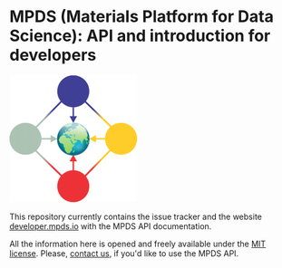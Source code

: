 MPDS (Materials Platform for Data Science): API and introduction for developers
==========

![MPDS: Materials Platform for Data Science](https://raw.githubusercontent.com/mpds-io/datascience/gh-pages/mpds.png "MPDS: Materials Platform for Data Science")

This repository currently contains the issue tracker and the website [developer.mpds.io](http://developer.mpds.io) with the MPDS API documentation.

All the information here is opened and freely available under the [MIT license](https://en.wikipedia.org/wiki/MIT_License). Please, [contact us](sales@tilde.pro), if you'd like to use the MPDS API.

